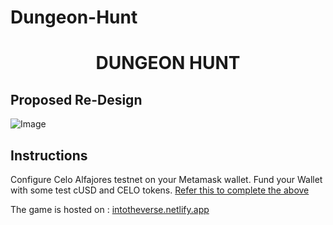 # Dungeon-Hunt
<h1 align="center">DUNGEON HUNT</h1>

## Proposed Re-Design
![Image](https://github.com/de-Dungeon-Crawler/Dungeon-Hunt-Celo/blob/main/src/assets/Screenshot%202021-08-31%20at%207.13.03%20PM.png)

## Instructions
Configure Celo Alfajores testnet on your Metamask wallet. Fund your Wallet with some test cUSD and CELO tokens. 
[Refer this to complete the above](https://docs.celo.org/getting-started/wallets/using-metamask-with-celo/manual-setup)

The game is hosted on : [intotheverse.netlify.app](intotheverse.netlify.app)



